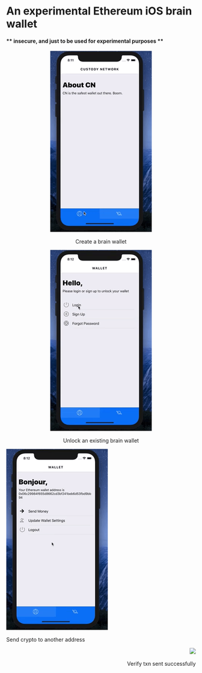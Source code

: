 # An experimental Ethereum iOS brain wallet

#### ** insecure, and just to be used for experimental purposes **

<p align="center">
  <img src="/gif/createWallet.gif?raw=true"/>
</p>
<p align="center"> Create a brain wallet </p>

<p align="center">
  <img src="/gif/unlockExistingWallet.gif?raw=true"/>
</p>
<p align="center"> Unlock an existing brain wallet </p>

<p align="left">
  <img src="/gif/sendMoney.gif?raw=true"/>
</p>
<p align="left"> Send crypto to another address  </p>

<p align="right">
  <img src="/gif/checkTxn.gif?raw=true"/>
</p>
<p align="right"> Verify txn sent successfully </p>

